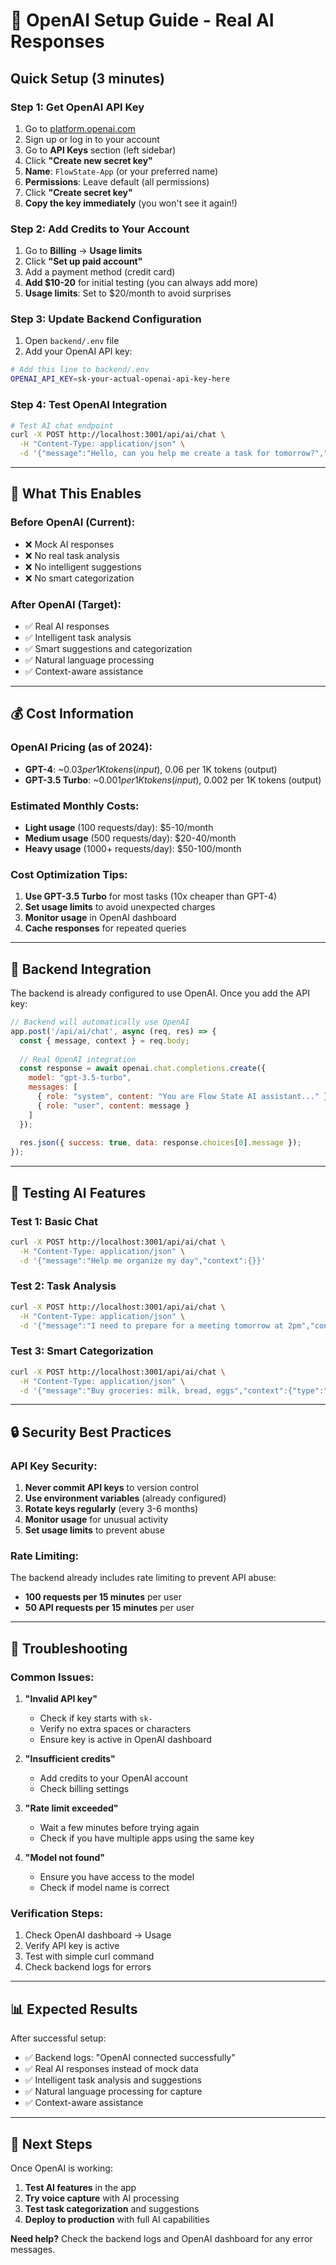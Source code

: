 # 🤖 OpenAI Setup Guide - Real AI Responses

## Quick Setup (3 minutes)

### **Step 1: Get OpenAI API Key**
1. Go to [platform.openai.com](https://platform.openai.com)
2. Sign up or log in to your account
3. Go to **API Keys** section (left sidebar)
4. Click **"Create new secret key"**
5. **Name**: `FlowState-App` (or your preferred name)
6. **Permissions**: Leave default (all permissions)
7. Click **"Create secret key"**
8. **Copy the key immediately** (you won't see it again!)

### **Step 2: Add Credits to Your Account**
1. Go to **Billing** → **Usage limits**
2. Click **"Set up paid account"**
3. Add a payment method (credit card)
4. **Add $10-20** for initial testing (you can always add more)
5. **Usage limits**: Set to $20/month to avoid surprises

### **Step 3: Update Backend Configuration**
1. Open `backend/.env` file
2. Add your OpenAI API key:

```bash
# Add this line to backend/.env
OPENAI_API_KEY=sk-your-actual-openai-api-key-here
```

### **Step 4: Test OpenAI Integration**
```bash
# Test AI chat endpoint
curl -X POST http://localhost:3001/api/ai/chat \
  -H "Content-Type: application/json" \
  -d '{"message":"Hello, can you help me create a task for tomorrow?","context":{}}'
```

---

## 🎯 What This Enables

### **Before OpenAI (Current):**
- ❌ Mock AI responses
- ❌ No real task analysis
- ❌ No intelligent suggestions
- ❌ No smart categorization

### **After OpenAI (Target):**
- ✅ Real AI responses
- ✅ Intelligent task analysis
- ✅ Smart suggestions and categorization
- ✅ Natural language processing
- ✅ Context-aware assistance

---

## 💰 Cost Information

### **OpenAI Pricing (as of 2024):**
- **GPT-4**: ~$0.03 per 1K tokens (input), ~$0.06 per 1K tokens (output)
- **GPT-3.5 Turbo**: ~$0.001 per 1K tokens (input), ~$0.002 per 1K tokens (output)

### **Estimated Monthly Costs:**
- **Light usage** (100 requests/day): $5-10/month
- **Medium usage** (500 requests/day): $20-40/month
- **Heavy usage** (1000+ requests/day): $50-100/month

### **Cost Optimization Tips:**
1. **Use GPT-3.5 Turbo** for most tasks (10x cheaper than GPT-4)
2. **Set usage limits** to avoid unexpected charges
3. **Monitor usage** in OpenAI dashboard
4. **Cache responses** for repeated queries

---

## 🔧 Backend Integration

The backend is already configured to use OpenAI. Once you add the API key:

```javascript
// Backend will automatically use OpenAI
app.post('/api/ai/chat', async (req, res) => {
  const { message, context } = req.body;
  
  // Real OpenAI integration
  const response = await openai.chat.completions.create({
    model: "gpt-3.5-turbo",
    messages: [
      { role: "system", content: "You are Flow State AI assistant..." },
      { role: "user", content: message }
    ]
  });
  
  res.json({ success: true, data: response.choices[0].message });
});
```

---

## 🧪 Testing AI Features

### **Test 1: Basic Chat**
```bash
curl -X POST http://localhost:3001/api/ai/chat \
  -H "Content-Type: application/json" \
  -d '{"message":"Help me organize my day","context":{}}'
```

### **Test 2: Task Analysis**
```bash
curl -X POST http://localhost:3001/api/ai/chat \
  -H "Content-Type: application/json" \
  -d '{"message":"I need to prepare for a meeting tomorrow at 2pm","context":{"type":"task"}}'
```

### **Test 3: Smart Categorization**
```bash
curl -X POST http://localhost:3001/api/ai/chat \
  -H "Content-Type: application/json" \
  -d '{"message":"Buy groceries: milk, bread, eggs","context":{"type":"task"}}'
```

---

## 🔒 Security Best Practices

### **API Key Security:**
1. **Never commit API keys** to version control
2. **Use environment variables** (already configured)
3. **Rotate keys regularly** (every 3-6 months)
4. **Monitor usage** for unusual activity
5. **Set usage limits** to prevent abuse

### **Rate Limiting:**
The backend already includes rate limiting to prevent API abuse:
- **100 requests per 15 minutes** per user
- **50 API requests per 15 minutes** per user

---

## 🚨 Troubleshooting

### **Common Issues:**

1. **"Invalid API key"**
   - Check if key starts with `sk-`
   - Verify no extra spaces or characters
   - Ensure key is active in OpenAI dashboard

2. **"Insufficient credits"**
   - Add credits to your OpenAI account
   - Check billing settings

3. **"Rate limit exceeded"**
   - Wait a few minutes before trying again
   - Check if you have multiple apps using the same key

4. **"Model not found"**
   - Ensure you have access to the model
   - Check if model name is correct

### **Verification Steps:**
1. Check OpenAI dashboard → Usage
2. Verify API key is active
3. Test with simple curl command
4. Check backend logs for errors

---

## 📊 Expected Results

After successful setup:
- ✅ Backend logs: "OpenAI connected successfully"
- ✅ Real AI responses instead of mock data
- ✅ Intelligent task analysis and suggestions
- ✅ Natural language processing for capture
- ✅ Context-aware assistance

---

## 🚀 Next Steps

Once OpenAI is working:
1. **Test AI features** in the app
2. **Try voice capture** with AI processing
3. **Test task categorization** and suggestions
4. **Deploy to production** with full AI capabilities

**Need help?** Check the backend logs and OpenAI dashboard for any error messages.